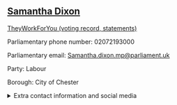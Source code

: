 ## <a href="https://members.parliament.uk/member/4976/contact">Samantha Dixon</a>

<a href="https://www.theyworkforyou.com/mp/26118/samantha_dixon/city_of_chester">TheyWorkForYou (voting record, statements)</a> 

Parliamentary phone number: 02072193000 

Parliamentary email: Samantha.dixon.mp@parliament.uk 

Party: Labour 

Borough: City of Chester 

<details><summary>Extra contact information and social media</summary> 
<li>Website: https://samantha-dixon.co.uk/</li>
<li>Twitter: https://twitter.com/samanthadixonmp</li>
<li>Constituency office phone number: 01244343229</li>
<li>Constituency office email:</li>
<li>Facebook: https://www.facebook.com/samdixonchester/</li>
<li>Instagram:</li>
<li>Youtube:</li>
<li>Linkedin:</li>
<li>Government department phone number:</li>
<li>Government department email:</li>
<li>Threads:</li>
<li>Party office phone number:</li>
<li>Party office email:</li>
<li>Tiktok:</li>
</details>